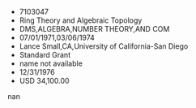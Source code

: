 
* 7103047
* Ring Theory and Algebraic Topology
* DMS,ALGEBRA,NUMBER THEORY,AND COM
* 07/01/1971,03/06/1974
* Lance Small,CA,University of California-San Diego
* Standard Grant
*   name not available
* 12/31/1976
* USD 34,100.00

nan

